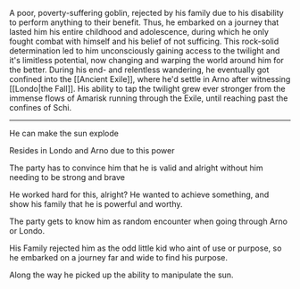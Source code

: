 A poor, poverty-suffering goblin, rejected by his family due to his disability to perform anything to their benefit. Thus, he embarked on a journey that lasted him his entire childhood and adolescence, during which he only fought combat with himself and his belief of not sufficing. 
This rock-solid determination led to him unconsciously gaining access to the twilight and it's limitless potential, now changing and warping the world around him for the better. 
During his end- and relentless wandering, he eventually got confined into the [[Ancient Exile]], where he'd settle in Arno after witnessing [[Londo|the Fall]]. 
His ability to tap the twilight grew ever stronger from the immense flows of Amarisk running through the Exile, until reaching past the confines of Schi. 


*** 
He can make the sun explode

Resides in Londo and Arno due to this power

The party has to convince him that he is valid and alright without him needing to be strong and brave

He worked hard for this, alright? He wanted to achieve something, and show his family that he is powerful and worthy.

The party gets to know him as random encounter when going through Arno or Londo.

His Family rejected him as the odd little kid who aint of use or purpose, so he embarked on a journey far and wide to find his purpose.

Along the way he picked up the ability to manipulate the sun.
